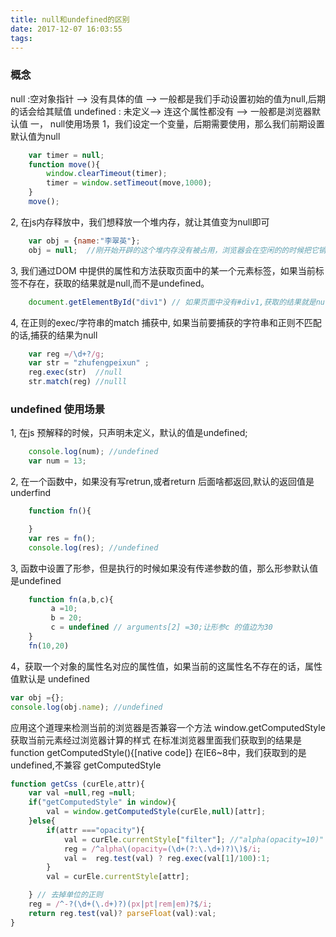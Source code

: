 ```yaml
---
title: null和undefined的区别
date: 2017-12-07 16:03:55
tags:
---
```

### 概念
null :空对象指针 —> 没有具体的值 —> 一般都是我们手动设置初始的值为null,后期的话会给其赋值
undefined : 未定义—> 连这个属性都没有 —> 一般都是浏览器默认值
一， null使用场景
1，我们设定一个变量，后期需要使用，那么我们前期设置默认值为null
```javascript
    var timer = null;
    function move(){
        window.clearTimeout(timer);
        timer = window.setTimeout(move,1000);
    }
    move();

```
2, 在js内存释放中，我们想释放一个堆内存，就让其值变为null即可
```javascript
    var obj = {name:"李翠英"};
    obj = null;  //刚开始开辟的这个堆内存没有被占用，浏览器会在空闲的的时候把它销毁
```
3, 我们通过DOM 中提供的属性和方法获取页面中的某一个元素标签，如果当前标签不存在，获取的结果就是null,而不是undefined。
```javascript
    document.getElementById("div1") // 如果页面中没有#div1,获取的结果就是null
```
4, 在正则的exec/字符串的match 捕获中,
如果当前要捕获的字符串和正则不匹配的话,捕获的结果为null
```javascript
    var reg =/\d+?/g;
    var str = "zhufengpeixun" ;
    reg.exec(str)  //null
    str.match(reg) //nulll
```
###  undefined 使用场景
1, 在js 预解释的时候，只声明未定义，默认的值是undefined;
```javascript
    console.log(num); //undefined
    var num = 13;
```
2, 在一个函数中，如果没有写retrun,或者return 后面啥都返回,默认的返回值是underfind
```javascript
    function fn(){

    }
    var res = fn();
    console.log(res); //undefined
```
3, 函数中设置了形参，但是执行的时候如果没有传递参数的值，那么形参默认值是undefined
```javascript
    function fn(a,b,c){
         a =10;
         b = 20;
         c = undefined // arguments[2] =30;让形参c 的值边为30
    }
    fn(10,20)
```
4，获取一个对象的属性名对应的属性值，如果当前的这属性名不存在的话，属性值默认是 undefined
```javascript
var obj ={};
console.log(obj.name); //undefined
```
应用这个道理来检测当前的浏览器是否兼容一个方法
window.getComputedStyle 获取当前元素经过浏览器计算的样式
在标准浏览器里面我们获取到的结果是 function getComputedStyle(){[native code]}
在IE6~8中，我们获取到的是 undefined,不兼容 getComputedStyle
```javascript
function getCss (curEle,attr){
    var val =null,reg =null;
    if("getComputedStyle" in window){
        val = window.getComputedStyle(curEle,null)[attr];
    }else{
        if(attr ==="opacity"){
            val = curEle.currentStyle["filter"]; //"alpha(opacity=10)"
            reg = /^alpha\(opacity=(\d+(?:\.\d+)?)\)$/i;
            val =  reg.test(val) ? reg.exec(val[1]/100):1;
        }
        val = curEle.currentStyle[attr];

    } // 去掉单位的正则
    reg = /^-?(\d+(\.d+)?)(px|pt|rem|em)?$/i;
    return reg.test(val)? parseFloat(val):val;
}


```